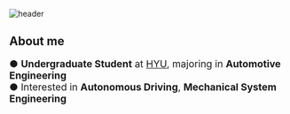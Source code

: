 ![header](https://capsule-render.vercel.app/api?type=venom&color=gradient&height=120&section=header&text=welcome%20to%20skcworld%F0%9F%A4%93)

## About me
<span style="font-size: 1.25em;"> ● **Undergraduate Student** at [HYU](https://hanyang.ac.kr/), majoring in **Automotive Engineering** </span> <br>
<span style="font-size: 1.25em;"> ● Interested in **Autonomous Driving**, **Mechanical System Engineering** </span>
